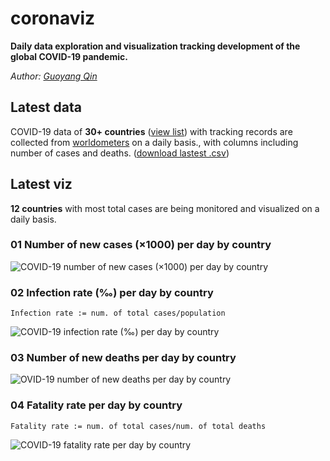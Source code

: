 # coronaviz
**Daily data exploration and visualization tracking development of the global COVID-19 pandemic.**

*Author: [Guoyang Qin](http://linkedin.com/in/gqin)*

## Latest data

COVID-19 data of **30+ countries** ([view list](https://raw.githubusercontent.com/Qin-et-al/coronaviz/master/data_scraping/config/country_list.py)) with tracking records are collected from [worldometers](https://www.worldometers.info/coronavirus/) on a daily basis., with columns including number of cases and deaths. ([download lastest .csv](https://raw.githubusercontent.com/Qin-et-al/coronaviz/master/data_scraping/export/covid19_case_data_lastest.csv))

## Latest viz

**12 countries** with most total cases are being monitored and visualized on a daily basis.

### 01 Number of new cases (×1000) per day by country

![COVID-19 number of new cases (×1000) per day by country](https://raw.githubusercontent.com/Qin-et-al/coronaviz/master/viz/illustration/export/figure_edit_num_new_cases.jpg)



### 02 Infection rate (‰) per day by country

`Infection rate := num. of total cases/population`

![COVID-19  infection rate (‰) per day by country](https://raw.githubusercontent.com/Qin-et-al/coronaviz/master/viz/illustration/export/figure_edit_infection_rate.jpg)



### 03 Number of new deaths per day by country

![OVID-19  number of new deaths per day by country](https://raw.githubusercontent.com/Qin-et-al/coronaviz/master/viz/illustration/export/figure_edit_num_new_deaths.jpg)



### 04 Fatality rate per day by country

`Fatality rate := num. of total cases/num. of total deaths`

![COVID-19 fatality rate per day by country](https://raw.githubusercontent.com/Qin-et-al/coronaviz/master/viz/illustration/export/figure_edit_fatality_rate.jpg)